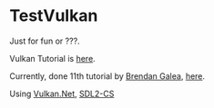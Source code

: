 # TestVulkan

Just for fun or ???.

Vulkan Tutorial is [here](https://github.com/TiLied/TestVulkan/tree/vulkanTutorial).

Currently, done 11th tutorial by [Brendan Galea](https://www.youtube.com/c/BrendanGalea), [here](https://github.com/TiLied/TestVulkan/tree/master/TestVulkan/TutorialYT).

Using [Vulkan.Net](https://github.com/EvergineTeam/Vulkan.NET), [SDL2-CS](https://github.com/flibitijibibo/SDL2-CS)
